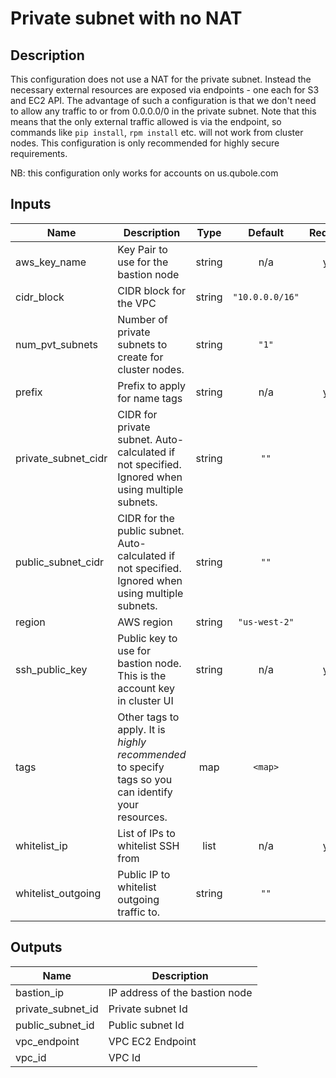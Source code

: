 # Private subnet with no NAT

## Description
This configuration does not use a NAT for the private subnet. Instead the necessary external resources are exposed via endpoints - one each for S3 and EC2 API. The advantage of such a configuration is that we don't need to allow any traffic to or from 0.0.0.0/0 in the private subnet. Note that this means that the only external traffic allowed is via the endpoint, so commands like `pip install`, `rpm install` etc. will not work from cluster nodes. This configuration is only recommended for highly secure requirements.

NB: this configuration only works for accounts on us.qubole.com

## Inputs

| Name | Description | Type | Default | Required |
|------|-------------|:----:|:-----:|:-----:|
| aws\_key\_name | Key Pair to use for the bastion node | string | n/a | yes |
| cidr\_block | CIDR block for the VPC | string | `"10.0.0.0/16"` | no |
| num\_pvt\_subnets | Number of private subnets to create for cluster nodes. | string | `"1"` | no |
| prefix | Prefix to apply for name tags | string | n/a | yes |
| private\_subnet\_cidr | CIDR for private subnet. Auto-calculated if not specified. Ignored when using multiple subnets. | string | `""` | no |
| public\_subnet\_cidr | CIDR for the public subnet. Auto-calculated if not specified. Ignored when using multiple subnets. | string | `""` | no |
| region | AWS region | string | `"us-west-2"` | no |
| ssh\_public\_key | Public key to use for bastion node. This is the account key in cluster UI | string | n/a | yes |
| tags | Other tags to apply. It is *highly recommended* to specify tags so you can identify your resources. | map | `<map>` | no |
| whitelist\_ip | List of IPs to whitelist SSH from | list | n/a | yes |
| whitelist\_outgoing | Public IP to whitelist outgoing traffic to. | string | `""` | no |

## Outputs

| Name | Description |
|------|-------------|
| bastion\_ip | IP address of the bastion node |
| private\_subnet\_id | Private subnet Id |
| public\_subnet\_id | Public subnet Id |
| vpc\_endpoint | VPC EC2 Endpoint |
| vpc\_id | VPC Id |

